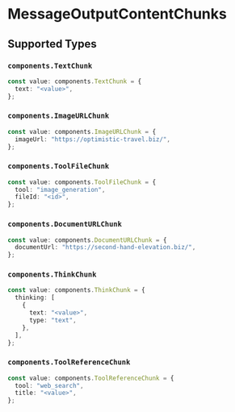 # MessageOutputContentChunks


## Supported Types

### `components.TextChunk`

```typescript
const value: components.TextChunk = {
  text: "<value>",
};
```

### `components.ImageURLChunk`

```typescript
const value: components.ImageURLChunk = {
  imageUrl: "https://optimistic-travel.biz/",
};
```

### `components.ToolFileChunk`

```typescript
const value: components.ToolFileChunk = {
  tool: "image_generation",
  fileId: "<id>",
};
```

### `components.DocumentURLChunk`

```typescript
const value: components.DocumentURLChunk = {
  documentUrl: "https://second-hand-elevation.biz/",
};
```

### `components.ThinkChunk`

```typescript
const value: components.ThinkChunk = {
  thinking: [
    {
      text: "<value>",
      type: "text",
    },
  ],
};
```

### `components.ToolReferenceChunk`

```typescript
const value: components.ToolReferenceChunk = {
  tool: "web_search",
  title: "<value>",
};
```

